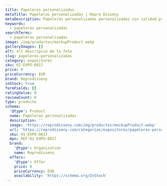 ```yaml
---
title: Papeleras personalizadas
metaTitle: Papeleras personalizadas | Repro Disseny
metaDescription: Papeleras personalizadas personalizadas con calidad profesional en Cataluña.
keywords:
  - papeleras personalizadas
searchTerms:
  - papeleras personalizadas
image: /img/productos/mockupProduct.webp
galleryImages: []
alt: alt descripció de la foto
slug: papeleras-personalizadas
category: expositores
sku: 01-EXPO-0017
price: 0
priceCurrency: EUR
brand: Reprodisseny
inStock: true
formFields: []
ratingValue: 0
reviewCount: 0
type: producto
schema:
  '@type': Product
  name: Papeleras personalizadas
  description: ''
  image: 'https://reprodisseny.com/img/productos/mockupProduct.webp'
  url: 'https://reprodisseny.com/categorias/expositores/papeleras-personalizadas'
  sku: 01-EXPO-0017
  mpn: REF-01-EXPO-0017
  brand:
    '@type': Organization
    name: Reprodisseny
  offers:
    '@type': Offer
    price: 0
    priceCurrency: EUR
    availability: 'https://schema.org/InStock'
---
```


